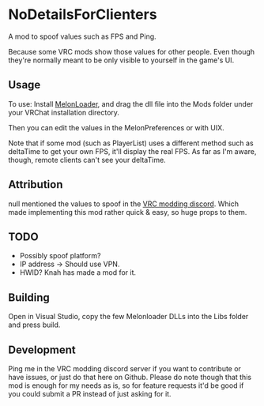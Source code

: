 # NoDetailsForClienters

A mod to spoof values such as FPS and Ping.

Because some VRC mods show those values for other people.
Even though they're normally meant to be only visible to yourself in the game's UI.

## Usage

To use: Install [MelonLoader](https://melonwiki.xyz), and drag the dll file into the Mods folder under your VRChat installation directory.

Then you can edit the values in the MelonPreferences or with UIX.

Note that if some mod (such as PlayerList) uses a different method such as deltaTime to get your own FPS, it'll display the real FPS.
As far as I'm aware, though, remote clients can't see your deltaTime.

## Attribution

null mentioned the values to spoof in the [VRC modding discord](https://discord.gg/7EQCmgrUnH).
Which made implementing this mod rather quick & easy, so huge props to them.

## TODO

* Possibly spoof platform?
* IP address -> Should use VPN.
* HWID? Knah has made a mod for it.

## Building

Open in Visual Studio, copy the few Melonloader DLLs into the Libs folder and press build.

## Development

Ping me in the VRC modding discord server if you want to contribute or have issues, or just do that here on Github. Please do note though that this mod is enough for my needs as is, so for feature requests it'd be good if you could submit a PR instead of just asking for it.
